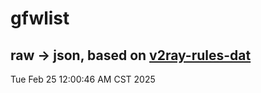 # gfwlist
## raw -> json, based on [v2ray-rules-dat](https://github.com/Loyalsoldier/v2ray-rules-dat)
Tue Feb 25 12:00:46 AM CST 2025

